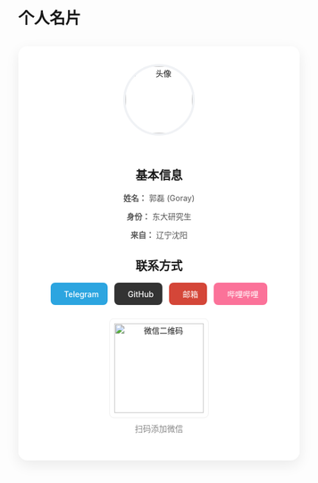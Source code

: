 # 个人名片

<div class="profile-card">
  <img src="https://s1.imagehub.cc/images/2025/04/18/09475cd81918913f9b8d45dbf22e1136.jpg" alt="头像" class="profile-avatar">

  <div class="profile-section">
    <h2><i class="fas fa-user"></i> 基本信息</h2>
    <div class="profile-info">
      <p><strong>姓名：</strong> 郭磊 (Goray)</p>
      <p><strong>身份：</strong> 东大研究生</p>
      <p><strong>来自：</strong> 辽宁沈阳</p>
    </div>
  </div>

  <div class="profile-section">
    <h2><i class="fas fa-paper-plane"></i> 联系方式</h2>
    <div class="social-links">
      <a href="https://t.me/sgsclymj" target="_blank" class="social-button telegram">
        <i class="fab fa-telegram"></i> Telegram
      </a>
      <a href="https://github.com/Goray_GuoLei" target="_blank" class="social-button github">
        <i class="fab fa-github"></i> GitHub
      </a>
      <a href="mailto:lei774793@gmail.com" class="social-button email">
        <i class="far fa-envelope"></i> 邮箱
      </a>
      <a href="https://space.bilibili.com/387019777" target="_blank" class="social-button bilibili">
        <i class="fab fa-bilibili"></i> 哔哩哔哩
      </a>
    </div>
  </div>

  <div class="wechat-qr">
    <img src="https://s1.imagehub.cc/images/2025/04/17/8e29442feac3ebaf95881587c72e7cdb.jpg" alt="微信二维码">
    <p>扫码添加微信</p>
  </div>
</div>


<!-- Chat Widget -->
<script src="//code.tidio.co/mhttcdjopfwldx9vpehk3jism4n5st44.js" async></script>

<style>
.profile-card {
  max-width: 600px;
  margin: 2rem auto;
  padding: 2rem;
  background: white;
  border-radius: 16px;
  box-shadow: 0 8px 24px rgba(0, 0, 0, 0.08);
  text-align: center;
}

.profile-avatar {
  width: 120px;
  height: 120px;
  border-radius: 50%;
  object-fit: cover;
  border: 4px solid #f0f2f5;
  margin-bottom: 1.5rem;
}

.profile-section {
  margin: 1.5rem 0;
}

.profile-info p {
  margin: 0.8rem 0;
  color: #555;
}

.social-links {
  display: flex;
  flex-wrap: wrap;
  justify-content: center;
  gap: 12px;
  margin-top: 1rem;
}

.social-button {
  padding: 10px 16px;
  border-radius: 8px;
  color: white !important;
  text-decoration: none;
  font-weight: 500;
  transition: transform 0.2s, box-shadow 0.2s;
  display: inline-flex;
  align-items: center;
}

.social-button i {
  margin-right: 8px;
}

.social-button:hover {
  transform: translateY(-2px);
  box-shadow: 0 4px 8px rgba(0,0,0,0.1);
}

.telegram { background: #2CA5E0; }
.github { background: #333; }
.email { background: #D44638; }
.bilibili { background: #FB7299; }

.wechat-qr {
  margin-top: 1.5rem;
}

.wechat-qr img {
  width: 160px;
  border-radius: 8px;
  border: 1px solid #eee;
  padding: 8px;
  background: white;
}

.wechat-qr p {
  margin-top: 8px;
  color: #888;
  font-size: 0.9rem;
}
</style>


